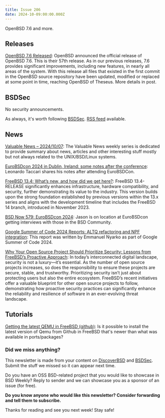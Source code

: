 ```yaml
---
title: Issue 206
date: 2024-10-09:00:00.000Z
---
```


OpenBSD 7.6 and more.

<!-- more -->

## Releases

[OpenBSD 7.6 Released](https://www.undeadly.org/cgi?action=article;sid=20241007204213&utm_source=bsdweekly): OpenBSD announced the official release of OpenBSD 7.6. This is their 57th release. As in our previous releases, 7.6 provides significant improvements, including new features, in nearly all areas of the system. With this release all files that existed in the first commit in the OpenBSD source repository have been updated, modified or replaced at some point in time, reaching OpenBSD of Theseus. More details in post.

## BSDSec

No security announcements.

As always, it's worth following [BSDSec](https://bsdsec.net). [RSS feed](https://bsdsec.net/articles.atom) available.

## News

[Valuable News – 2024/10/07](https://vermaden.wordpress.com/2024/10/07/valuable-news-2024-10-07/?utm_source=bsdweekly): The Valuable News weekly series is dedicated to provide summary about news, articles and other interesting stuff mostly but not always related to the UNIX/BSD/Linux systems.

[EuroBSDcon 2024 in Dublin, Ireland: some notes after the conference](http://blog.netbsd.org/tnf/entry/eurobsdcon_2024_in_dublin_ireland?utm_source=bsdweekly): Leonardo Taccari shares his notes after attending EuroBSDCon.

[FreeBSD 13.4: What’s new, and how did we get here?](https://freebsdfoundation.org/blog/freebsd-13-4-whats-new-and-how-did-we-get-here/?utm_source=bsdweekly): FreeBSD 13.4-RELEASE significantly enhances infrastructure, hardware compatibility, and security, further demonstrating its value to the industry. This version builds upon the strong foundation established by previous versions within the 13.x series and aligns with the development timeline that includes the FreeBSD 14 branch, introduced in November 2023.

[BSD Now 579: EuroBSDcon 2024](https://www.bsdnow.tv/579?utm_source=bsdweekly): Jason is on location at EuroBSDcon getting interviews with those in the BSD Community.

[Google Summer of Code 2024 Reports: ALTQ refactoring and NPF integration](http://blog.netbsd.org/tnf/entry/google_summer_of_code_2024?utm_source=bsdweekly): This report was written by Emmanuel Nyarko as part of Google Summer of Code 2024.

[Why Your Open Source Project Should Prioritize Security: Lessons from FreeBSD’s Proactive Approach](https://freebsdfoundation.org/blog/why-your-open-source-project-should-prioritize-security-lessons-from-freebsds-proactive-approach/?utm_source=bsdweekly): In today’s interconnected digital landscape, security is not a luxury—it’s essential. As the number of open source projects increases, so does the responsibility to ensure these projects are secure, stable, and trustworthy. Prioritizing security isn’t just about protecting users but also the entire ecosystem. FreeBSD’s recent initiatives offer a valuable blueprint for other open source projects to follow, demonstrating how proactive security practices can significantly enhance the reliability and resilience of software in an ever-evolving threat landscape.

## Tutorials

[Getting the latest QEMU in FreeBSD (github)](https://www.youtube.com/watch?v=MmVK8_F-kRk&utm_source=bsdweekly): Is it possible to install the latest version of Qemu from Github in FreeBSD that's newer than what was available in ports/packages?

### Did we miss anything?

This newsletter is made from your content on [DiscoverBSD](https://discoverbsd.com) and [BSDSec](https://bsdsec.net). Submit the stuff we missed so it can appear next time.

Do you have an OSS BSD-related project that you would like to showcase in BSD Weekly? Reply to sender and we can showcase you as a sponsor of an issue (for free).

**Do you know anyone who would like this newsletter? Consider forwarding and tell them to subscribe.**

Thanks for reading and see you next week! Stay safe!
